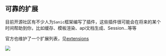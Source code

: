 ## 可靠的扩展

目前开源社区有不少人为`Sanic`框架编写了插件，这些插件很可能会在将来的某个时间帮助到你，比如缓存、模板渲染、api文档生成、Session...等等

官方也维护了一个扩展列表，见[extensions](http://sanic.readthedocs.io/en/latest/sanic/extensions.html)

![](https://raw.githubusercontent.com/howie6879/oss/master/images/扫码_搜索联合传播样式-白色版.jpg)
